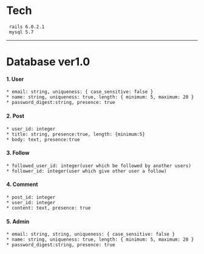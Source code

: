 # Tech
     rails 6.0.2.1
     mysql 5.7

---

# Database ver1.0

#### 1. User
    * email: string, uniqueness: { case_sensitive: false }
    * name: string, uniqueness: true, length: { minimum: 5, maximum: 20 }
    * password_digest:string, presence: true

#### 2. Post
    * user_id: integer
    * title: string, presence:true, length: {minimum:5}
    * body: text, presence:true
#### 3. Follow

    * followed_user_id: integer(user which be followed by another users)
    * follower_id: integer(user which give other user a follow)

#### 4. Comment
    * post_id: integer
    * user_id: integer
    * content: text, presence: true
#### 5. Admin
    * email: string, string, uniqueness: { case_sensitive: false }
    * name: string, uniqueness: true, length: { minimum: 5, maximum: 20 }
    * password_digest:string, presence: true
